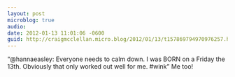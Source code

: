 ```yaml
---
layout: post
microblog: true
audio: 
date: 2012-01-13 11:01:06 -0600
guid: http://craigmcclellan.micro.blog/2012/01/13/t157869794970976257.html
---
```

“@hannaeasley: Everyone needs to calm down. I was BORN on a Friday the 13th. Obviously that only worked out well for me. #wink” Me too!
